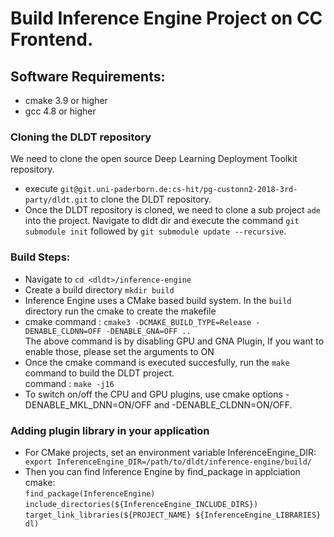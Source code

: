 # Build Inference Engine Project on CC Frontend.
## Software Requirements:
- cmake 3.9 or higher
- gcc 4.8 or higher

### Cloning the DLDT repository
We need to clone the open source Deep Learning Deployment Toolkit repository.
- execute `git@git.uni-paderborn.de:cs-hit/pg-custonn2-2018-3rd-party/dldt.git` to clone the DLDT repository.
- Once the DLDT repository is cloned, we need to clone a sub project `ade` into the project. Navigate to dldt dir and execute the command `git submodule init` followed by `git submodule update --recursive`.
### Build Steps:
- Navigate to <inference Engine directory.> `cd <dldt>/inference-engine`
- Create a build directory `mkdir build`
- Inference Engine uses a CMake based build system. In the `build` directory run the cmake to create the makefile
- cmake command : `cmake3 -DCMAKE_BUILD_TYPE=Release -DENABLE_CLDNN=OFF -DENABLE_GNA=OFF ..`  
The above command is by disabling GPU and GNA Plugin, If you want to enable those, please set the arguments to ON
- Once the cmake command is executed succesfully, run the `make` command to build the DLDT project.  
command : `make -j16`
- To switch on/off the CPU and GPU plugins, use cmake options -DENABLE_MKL_DNN=ON/OFF and -DENABLE_CLDNN=ON/OFF.


### Adding plugin library in your application
- For CMake projects, set an environment variable InferenceEngine_DIR: ` export InferenceEngine_DIR=/path/to/dldt/inference-engine/build/`
- Then you can find Inference Engine by find_package in applciation cmake:  
`find_package(InferenceEngine)`  
`include_directories(${InferenceEngine_INCLUDE_DIRS})`  
`target_link_libraries(${PROJECT_NAME} ${InferenceEngine_LIBRARIES} dl)`  

